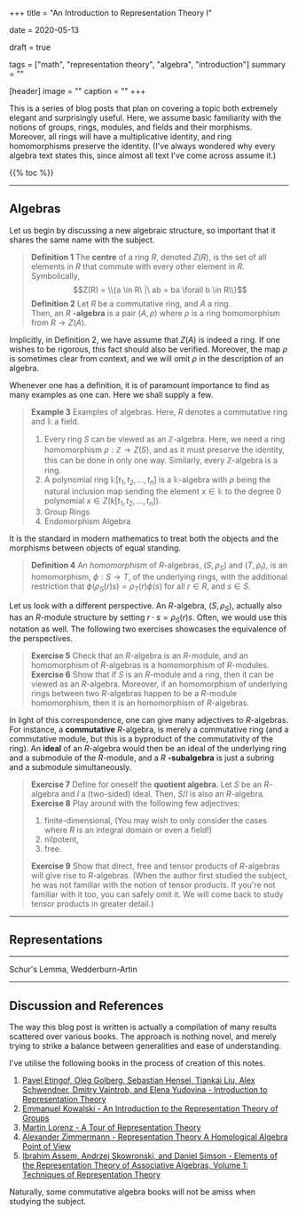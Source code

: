 +++
title = "An Introduction to Representation Theory I"

date = 2020-05-13

draft = true

tags = ["math", "representation theory", "algebra", "introduction"]
summary = ""

[header]
image = ""
caption = ""
+++

This is a series of blog posts that plan on covering a topic both extremely elegant
and surprisingly useful. Here, we assume basic familiarity with the notions of groups,
rings, modules, and fields and their morphisms. 
Moreover, all rings will have a multiplicative identity, and ring homomorphisms preserve the identity. 
(I've always wondered why every algebra text states this, since almost all text I've come across assume it.) 

{{% toc %}}

---

## Algebras

Let us begin by discussing a new algebraic structure, so important
that it shares the same name with the subject. 

> **Definition 1** The **centre** of a ring $R$, denoted $Z(R)$, is the set of all elements
in $R$ that commute with every other element in $R$. Symbolically,
>$$Z(R) = \\{a \in R\ |\ ab = ba \forall b \in R\\}$$
> **Definition 2** Let $R$ be a commutative ring, and $A$ a ring. 
\
>Then, an $R$ **-algebra**
is a pair $(A, \rho)$ where $\rho$ is a ring homomorphism from $R \to Z(A)$.

Implicitly, in Definition 2, we have assume that $Z(A)$ is indeed a ring. 
If one wishes to be rigorous, this fact should also be verified. 
Moreover, the map $\rho$ is sometimes clear from context, and we will omit
$\rho$ in the description of an algebra. 

Whenever one has a definition, it is of paramount importance to find as many examples
as one can. Here we shall supply a few.

> **Example 3** Examples of algebras. Here, $R$ denotes a commutative ring
and $\mathbb{k}$ a field.
> 1. Every ring $S$ can be viewed as an $\mathbb{Z}$-algebra. Here, we need a ring homomorphism
$\rho: \mathbb Z \to Z(S)$, and as it must preserve the identity, this can be done in only one way.
Similarly, every $\mathbb Z$-algebra is a ring.
> 2. A polynomial ring $\mathbb k[t_1, t_2, ..., t_n]$ is a $\mathbb k$-algebra with
$\rho$ being the natural inclusion map sending the element $x \in \mathbb{k}$ to the degree 0 polynomial $x \in Z(k[t_1, t_2, ..., t_n])$.
> 3. Group Rings
> 4. Endomorphism Algebra

It is the standard in modern mathematics to treat both the objects and the morphisms between
objects of equal standing.

> **Definition 4** An *homomorphism* of $R$-algebras, $(S, \rho_S)$ and $(T, \rho_t)$, is an homomorphism, $\phi : S \to T$, of the underlying rings, with the additional restriction that $\phi(\rho_S(r)s) = \rho_T(r)\phi(s)$ for all $r \in R$, and $s \in S$.

Let us look with a different perspective. An $R$-algebra, $(S, \rho_S)$, actually also has an $R$-module structure by setting $r\cdot s = \rho_S(r)s$. Often, we would use this notation as well.
The following two exercises showcases the equivalence of the perspectives.

> **Exercise 5** Check that an $R$-algebra is an $R$-module, and an homomorphism of $R$-algebras
is a homomorphism of $R$-modules. 
> **Exercise 6** Show that if $S$ is an $R$-module and a ring, then it can be viewed as an $R$-algebra. Moreover, if an homomorphism of underlying rings between two $R$-algebras happen to 
be a $R$-module homomorphism, then it is an homomorphism of $R$-algebras.

In light of this correspondence, one can give many adjectives to $R$-algebras.
For instance, a **commutative** $R$-algebra, is merely a commutative ring (and a commutative module, but this is a byproduct of the commutativity of the ring). An **ideal** of an $R$-algebra would then be an ideal of the underlying ring and a submodule of the $R$-module, and a $R$ **-subalgebra** is just a subring and a submodule simultaneously.

> **Exercise 7** Define for oneself the **quotient algebra**. Let $S$ be an $R$-algebra and $I$ a
(two-sided) ideal. Then, $S/I$ is also an $R$-algebra.
> **Exercise 8** Play around with the following few adjectives: 
> 1. finite-dimensional, (You may wish to only consider the cases where $R$ is an integral domain or even a field!)
> 2. nilpotent,
> 3. free.
>
> **Exercise 9** Show that direct, free and tensor products of $R$-algebras will give rise to $R$-algebras. (When the author first studied the subject, he was not familiar with the notion of tensor
products. If you're not familiar with it too, you can safely omit it. We will come back to study
tensor products in greater detail.)

---

## Representations

---

Schur's Lemma, Wedderburn-Artin 

---

## Discussion and References

The way this blog post is written is actually a compilation of many results
scattered over various books. The approach is nothing novel, and merely trying
to strike a balance between generalities and ease of understanding. 

I've utilise the following books in the process of creation of this notes.

1. [Pavel Etingof, Oleg Golberg, Sebastian Hensel, Tiankai Liu, Alex Schwendner, Dmitry Vaintrob, and Elena Yudovina - Introduction to Representation Theory](https://bookstore.ams.org/stml-59)
2. [Emmanuel Kowalski - An Introduction to the Representation Theory of Groups](https://bookstore.ams.org/gsm-155/)
3. [Martin Lorenz - A Tour of Representation Theory](https://bookstore.ams.org/gsm-193/)
4. [Alexander Zimmermann - Representation Theory A Homological Algebra Point of View](https://www.springer.com/gp/book/9783319079677)
5. [Ibrahim Assem, Andrzej Skowronski, and Daniel Simson - Elements of the Representation Theory of Associative Algebras, Volume 1: Techniques of Representation Theory](https://www.cambridge.org/core/books/elements-of-the-representation-theory-of-associative-algebras/AA8066B5809D0F556A540400AD3A419C)

Naturally, some commutative algebra books will not be amiss when studying the subject.